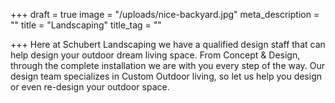 +++
draft = true
image = "/uploads/nice-backyard.jpg"
meta_description = ""
title = "Landscaping"
title_tag = ""

+++
Here at Schubert Landscaping we have a qualified design staff that can help design your outdoor dream living space. From Concept & Design, through the complete installation we are with you every step of the way. Our design team specializes in Custom Outdoor living, so let us help you design or even re-design your outdoor space.